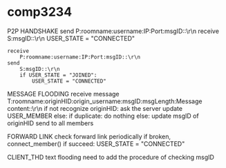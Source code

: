 # comp3234 

P2P HANDSHAKE
	send
		P:roomname:username:IP:Port:msgID::\r\n
	receive
		S:msgID::\r\n
		USER_STATE = "CONNECTED"

	receive
		P:roomname:username:IP:Port:msgID::\r\n
	send
		S:msgID::\r\n
		if USER_STATE = "JOINED":
			USER_STATE = "CONNECTED"


MESSAGE FLOODING
	receive message T:roomname:originHID:origin_username:msgID:msgLength:Message content::\r\n
		if not recognize originHID:
			ask the server
			update USER_MEMBER
		else:
			if duplicate:
				do nothing
			else:
				update msgID of originHID
				send to all members

FORWARD LINK
	check forward link periodically
	if broken, connect_member()
		if succeed: USER_STATE = "CONNECTED"
		
		
CLIENT_THD
	text flooding
		need to add the procedure of checking msgID



